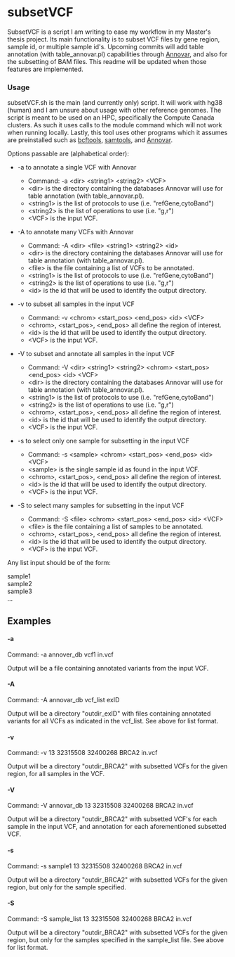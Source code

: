# subsetVCF 

SubsetVCF is a script I am writing to ease my workflow in my Master's thesis 
project. Its main functionality is to subset VCF files by gene region, sample
id, or multiple sample id's. Upcoming commits will add table annotation (with 
table_annovar.pl) capabilities through 
[Annovar](https://annovar.openbioinformatics.org/en/latest/), 
and also for the subsetting of BAM files. This readme will be updated when 
those features are implemented. 

### Usage

subsetVCF.sh is the main (and currently only) script. It will work with hg38 
(human) and I am unsure about usage with other reference genomes. The script is 
meant to be used on an HPC, specifically the Compute Canada clusters. As such
it uses calls to the module command which will not work when running locally. 
Lastly, this tool uses other programs which it assumes are preinstalled such
as [bcftools](https://samtools.github.io/bcftools/howtos/index.html), 
[samtools](http://www.htslib.org/), and 
[Annovar](https://annovar.openbioinformatics.org/en/latest/). 

Options passable are (alphabetical order): 

- -a to annotate a single VCF with Annovar 
    - Command: -a \<dir> \<string1> \<string2> \<VCF> 
    - \<dir> is the directory containing the databases Annovar will use for 
    table annotation (with table_annovar.pl). 
    - \<string1> is the list of protocols to use (i.e. "refGene,cytoBand")
    - \<string2> is the list of operations to use (i.e. "g,r") 
    - \<VCF> is the input VCF. 

- -A to annotate many VCFs with Annovar 
    - Command: -A \<dir> \<file> \<string1> \<string2> \<id>
    - \<dir> is the directory containing the databases Annovar will use for 
    table annotation (with table_annovar.pl). 
    - \<file> is the file containing a list of VCFs to be annotated.
    - \<string1> is the list of protocols to use (i.e. "refGene,cytoBand")
    - \<string2> is the list of operations to use (i.e. "g,r") 
    - \<id> is the id that will be used to identify the output directory.

- -v to subset all samples in the input VCF 
    - Command: -v \<chrom> \<start_pos> \<end_pos> \<id> \<VCF> 
    - \<chrom>, <start_pos>, <end_pos> all define the region of interest. 
    - \<id> is the id that will be used to identify the output directory.
    - \<VCF> is the input VCF.

- -V to subset and annotate all samples in the input VCF 
    - Command: -V \<dir> \<string1> \<string2> \<chrom> \<start_pos> \<end_pos> 
    \<id> \<VCF>
    - \<dir> is the directory containing the databases Annovar will use for 
    table annotation (with table_annovar.pl). 
    - \<string1> is the list of protocols to use (i.e. "refGene,cytoBand")
    - \<string2> is the list of operations to use (i.e. "g,r") 
    - \<chrom>, <start_pos>, <end_pos> all define the region of interest. 
    - \<id> is the id that will be used to identify the output directory.
    - \<VCF> is the input VCF.

- -s to select only one sample for subsetting in the input VCF 
    - Command: -s \<sample> \<chrom> \<start_pos> \<end_pos> \<id> \<VCF> 
    - \<sample> is the single sample id as found in the input VCF.
    - \<chrom>, <start_pos>, <end_pos> all define the region of interest. 
    - \<id> is the id that will be used to identify the output directory.
    - \<VCF> is the input VCF. 

- -S to select many samples for subsetting in the input VCF 
    - Command: -S \<file> \<chrom> \<start_pos> \<end_pos> \<id> \<VCF>
    - \<file> is the file containing a list of samples to be annotated.
    - \<chrom>, <start_pos>, <end_pos> all define the region of interest. 
    - \<id> is the id that will be used to identify the output directory.
    - \<VCF> is the input VCF. 

Any list input should be of the form: 

sample1\
sample2\
sample3\
...

## Examples

#### -a 

Command: -a annover_db vcf1 in.vcf 

Output will be a file containing annotated variants from the input VCF. 

#### -A 

Command: -A annovar_db vcf_list exID

Output will be a directory "outdir_exID" with files containing annotated 
variants for all VCFs as indicated in the vcf_list. See above for list format. 

#### -v 

Command: -v 13 32315508 32400268 BRCA2 in.vcf 

Output will be a directory "outdir_BRCA2" with subsetted VCFs for the given 
region, for all samples in the VCF. 

#### -V 

Command: -V annovar_db 13 32315508 32400268 BRCA2 in.vcf 

Output will be a directory "outdir_BRCA2" with subsetted VCF's for each 
sample in the input VCF, and annotation for each aforementioned subsetted VCF.

#### -s 

Command: -s sample1 13 32315508 32400268 BRCA2 in.vcf  

Output will be a directory "outdir_BRCA2" with subsetted VCFs for the given 
region, but only for the sample specified. 

#### -S 

Command: -S sample_list 13 32315508 32400268 BRCA2 in.vcf 

Output will be a directory "outdir_BRCA2" with subsetted VCFs for the given 
region, but only for the samples specified in the sample_list file. See above 
for list format.  


